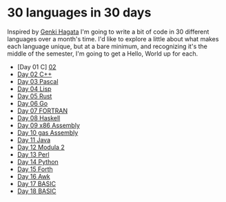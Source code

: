 # 30 languages in 30 days
Inspired by [Genki Hagata][01] I'm going to write a bit of code in 30 different languages over a month's time. I'd like to explore a little about what makes each language unique, but at a bare minimum, and recognizing it's the middle of the semester, I'm going to get a Hello, World up for each.

- [Day 01 C] [02]
- [Day 02 C++][03]
- [Day 03 Pascal][04]
- [Day 04 Lisp][05]
- [Day 05 Rust][06]
- [Day 06 Go][07]
- [Day 07 FORTRAN][08]
- [Day 08 Haskell][09] 
- [Day 09 x86 Assembly][10] 
- [Day 10 gas Assembly][11] 
- [Day 11 Java][12] 
- [Day 12 Modula 2][13] 
- [Day 13 Perl][14] 
- [Day 14 Python][15] 
- [Day 15 Forth][16] 
- [Day 16 Awk][17] 
- [Day 17 BASIC][18] 
- [Day 18 BASIC][19] 

[01]: https://github.com/hagata/30daysofHelloWorld
[02]: https://github.com/CSE3320/30-languages-in-30-days/tree/master/Day-01-C 
[03]: https://github.com/CSE3320/30-languages-in-30-days/tree/master/Day-02-C++
[04]: https://github.com/CSE3320/30-languages-in-30-days/tree/master/Day-03-Pascal 
[05]: https://github.com/CSE3320/30-languages-in-30-days/tree/master/Day-04-Lisp 
[06]: https://github.com/CSE3320/30-languages-in-30-days/tree/master/Day-05-Rust 
[07]: https://github.com/CSE3320/30-languages-in-30-days/tree/master/Day-06-Go 
[08]: https://github.com/CSE3320/30-languages-in-30-days/tree/master/Day-07-FORTRAN 
[09]: https://github.com/CSE3320/30-languages-in-30-days/tree/master/Day-08-Haskell 
[10]: https://github.com/CSE3320/30-languages-in-30-days/tree/master/Day-09-x86-Assembly 
[11]: https://github.com/CSE3320/30-languages-in-30-days/tree/master/Day-10-GAS-Assembly
[12]: https://github.com/CSE3320/30-languages-in-30-days/tree/master/Day-11-Java
[13]: https://github.com/CSE3320/30-languages-in-30-days/tree/master/Day-12-Modula2
[14]: https://github.com/CSE3320/30-languages-in-30-days/tree/master/Day-13-Perl
[15]: https://github.com/CSE3320/30-languages-in-30-days/tree/master/Day-14-Python
[16]: https://github.com/CSE3320/30-languages-in-30-days/tree/master/Day-15-Forth
[17]: https://github.com/CSE3320/30-languages-in-30-days/tree/master/Day-16-Awk
[18]: https://github.com/CSE3320/30-languages-in-30-days/tree/master/Day-17-BASIC
[19]: https://github.com/CSE3320/30-languages-in-30-days/tree/master/Day-17-Zig
